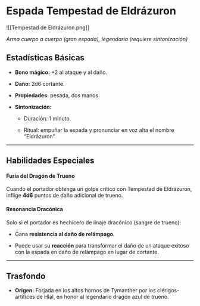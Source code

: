 # **Espada Tempestad de Eldrázuron**

![[Tempestad de Eldrázuron.png]]

_Arma cuerpo a cuerpo (gran espada), legendaria (requiere sintonización)_
## Estadísticas Básicas

- **Bono mágico:** +2 al ataque y al daño.
    
- **Daño:** 2d6 cortante.
    
- **Propiedades:** pesada, dos manos.
    
- **Sintonización:**
    
    - Duración: 1 minuto.
        
    - Ritual: empuñar la espada y pronunciar en voz alta el nombre “Eldrázuron”.
        

---

## Habilidades Especiales

#### Furia del Dragón de Trueno

Cuando el portador obtenga un golpe crítico con Tempestad de Eldrázuron, inflige **4d6** puntos de daño adicional de trueno.
#### Resonancia Dracónica

Solo si el portador es hechicero de linaje dracónico (sangre de trueno):

- Gana **resistencia al daño de relámpago**.
    
- Puede usar su **reacción** para transformar el daño de un ataque exitoso con la espada en daño de relámpago en lugar de cortante.

---

## Trasfondo 

- **Origen:** Forjada en los altos hornos de Tymanther por los clérigos-artífices de Hlal, en honor al legendario dragón azul de trueno.
